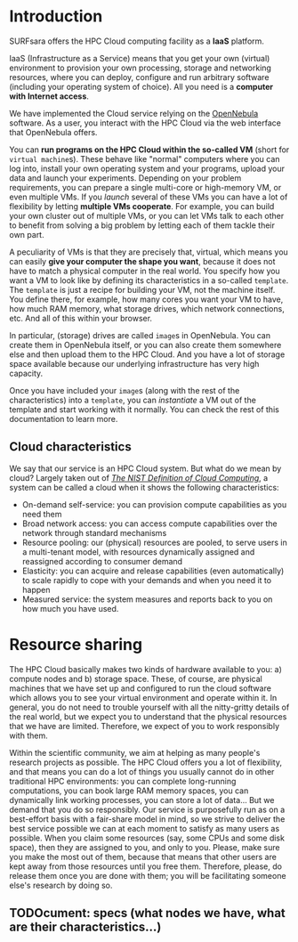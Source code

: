 # Introduction

SURFsara offers the HPC Cloud computing facility as a **IaaS** platform. 

IaaS (Infrastructure as a Service) means that you get your own (virtual) environment to provision your own processing, storage and networking resources, where you can deploy, configure and run arbitrary software (including your operating system of choice). All you need is a **computer with Internet access**.

We have implemented the Cloud service relying on the [OpenNebula](http://opennebula.org) software. As a user, you interact with the HPC Cloud via the web interface that OpenNebula offers. 

You can **run programs on the HPC Cloud within the so-called VM** (short for `virtual machine`s). These behave like "normal" computers where you can log into, install your own operating system and your programs, upload your data and launch your experiments. Depending on your problem requirements, you can prepare a single multi-core or high-memory VM, or even multiple VMs. If you _launch_ several of these VMs you can have a lot of flexibility by letting **multiple VMs cooperate**. For example, you can build your own cluster out of multiple VMs, or you can let VMs talk to each other to benefit from solving a big problem by letting each of them tackle their own part.

A peculiarity of VMs is that they are precisely that, virtual, which means you can easily **give your computer the shape you want**, because it does not have to match a physical computer in the real world. You specify how you want a VM to look like by defining its characteristics in a so-called `template`. The `template` is just a recipe for building your VM, not the machine itself. You define there, for example, how many cores you want your VM to have, how much RAM memory, what storage drives, which network connections, etc. And all of this within your browser.

In particular, (storage) drives are called `image`s in OpenNebula. You can create them in OpenNebula itself, or you can also create them somewhere else and then upload them to the HPC Cloud. And you have a lot of storage space available because our underlying infrastructure has very high capacity.

Once you have included your `image`s (along with the rest of the characteristics) into a `template`, you can _instantiate_ a VM out of the template and start working with it normally. You can check the rest of this documentation to learn more.

## Cloud characteristics
We say that our service is an HPC Cloud system. But what do we mean by cloud? Largely taken out of _[The NIST Definition of Cloud Computing](http://csrc.nist.gov/publications/nistpubs/800-145/SP800-145.pdf)_, a system can be called a cloud when it shows the following characteristics:
* On-demand self-service: you can provision compute capabilities as you need them
* Broad network access: you can access compute capabilities over the network through standard mechanisms
* Resource pooling: our (physical) resources are pooled, to serve users in a multi-tenant model, with resources dynamically assigned and reassigned according to consumer demand
* Elasticity: you can acquire and release capabilities (even automatically) to scale rapidly to cope with your demands and when you need it to happen
* Measured service: the system measures and reports back to you on how much you have used. 

# Resource sharing
The HPC Cloud basically makes two kinds of hardware available to you: a) compute nodes and b) storage space. These, of course, are physical machines that we have set up and configured to run the cloud software which allows you to see your virtual environment and operate within it. In general, you do not need to trouble yourself with all the nitty-gritty details of the real world, but we expect you to understand that the physical resources that we have are limited. Therefore, we expect of you to work responsibly with them. 

Within the scientific community, we aim at helping as many people's research projects as possible. The HPC Cloud offers you a lot of flexibility, and that means you can do a lot of things you usually cannot do in other traditional HPC environments: you can complete long-running computations, you can book large RAM memory spaces, you can dynamically link working processes, you can store a lot of data... But we demand that you do so responsibly. Our service is purposefully run as on a best-effort basis with a fair-share model in mind, so we strive to deliver the best service possible we can at each moment to satisfy as many users as possible. When you claim some resources (say, some CPUs and some disk space), then they are assigned to you, and only to you. Please, make sure you make the most out of them, because that means that other users are kept away from those resources until you free them. Therefore, please, do release them once you are done with them; you will be facilitating someone else's research by doing so.

## TODOcument: specs (what nodes we have, what are their characteristics...)